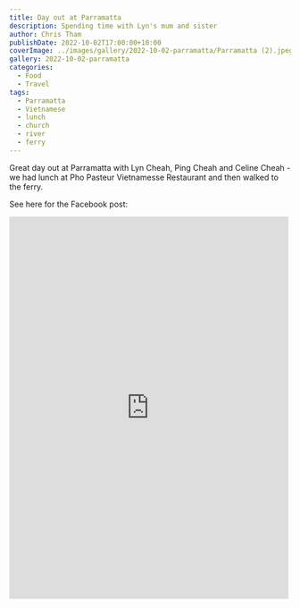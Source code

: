 ```yaml
---
title: Day out at Parramatta
description: Spending time with Lyn's mum and sister
author: Chris Tham
publishDate: 2022-10-02T17:00:00+10:00
coverImage: ../images/gallery/2022-10-02-parramatta/Parramatta (2).jpeg
gallery: 2022-10-02-parramatta
categories:
  - Food
  - Travel
tags:
  - Parramatta
  - Vietnamese
  - lunch
  - church
  - river
  - ferry
---
```


Great day out at Parramatta with Lyn Cheah, Ping Cheah and Celine Cheah - we had lunch at Pho Pasteur Vietnamesse Restaurant and then walked to the ferry.

See here for the Facebook post:

<iframe src="https://www.facebook.com/plugins/post.php?href=https%3A%2F%2Fwww.facebook.com%2Fchris1.tham%2Fposts%2Fpfbid0GsZVvztieXipGhAGAKPQ3RxcsSqxK9pd16KhuuwDPt69EiNE3BBsTpnDdus5CnYzl&show_text=true&width=500" width="500" height="684" style="border:none;overflow:hidden" scrolling="no" frameborder="0" allowfullscreen="true" allow="autoplay; clipboard-write; encrypted-media; picture-in-picture; web-share"></iframe>
